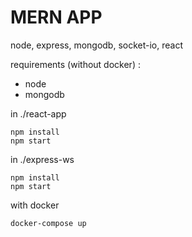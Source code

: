 # MERN APP
node, express, mongodb, socket-io, react

requirements (without docker) :
- node
- mongodb

in ./react-app
```
npm install
npm start
```

in ./express-ws
```
npm install
npm start
```

with docker 
```
docker-compose up
```
